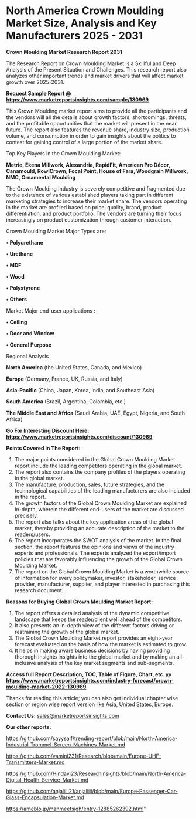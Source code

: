 # North America Crown Moulding Market Size, Analysis and Key Manufacturers 2025 - 2031

<strong>Crown Moulding Market Research Report 2031</strong>

The Research Report on Crown Moulding Market is a Skillful and Deep Analysis of the Present Situation and Challenges. This research report also analyzes other important trends and market drivers that will affect market growth over 2025-2031.

<strong>Request Sample Report @ <a href=https://www.marketreportsinsights.com/sample/130969>https://www.marketreportsinsights.com/sample/130969</a></strong>

This Crown Moulding market report aims to provide all the participants and the vendors will all the details about growth factors, shortcomings, threats, and the profitable opportunities that the market will present in the near future. The report also features the revenue share, industry size, production volume, and consumption in order to gain insights about the politics to contest for gaining control of a large portion of the market share.

Top Key Players in the Crown Moulding Market:

<strong>Metrie, Ekena Millwork, Alexandria, RapidFit, American Pro Décor, Canamould, RowlCrown, Focal Point, House of Fara, Woodgrain Millwork, NMC, Ornamental Moulding</strong>

The Crown Moulding Industry is severely competitive and fragmented due to the existence of various established players taking part in different marketing strategies to increase their market share. The vendors operating in the market are profiled based on price, quality, brand, product differentiation, and product portfolio. The vendors are turning their focus increasingly on product customization through customer interaction.

Crown Moulding Market Major Types are:

<strong>• Polyurethane

• Urethane

• MDF

• Wood

• Polystyrene

• Others</strong>

Market Major end-user applications :

<strong>• Ceiling

• Door and Window

• General Purpose</strong>

Regional Analysis

</u><strong><b>North America</b></strong> (the United States, Canada, and Mexico)

<strong><b>Europe </b></strong>(Germany, France, UK, Russia, and Italy)

<strong><b>Asia-Pacific</b></strong> (China, Japan, Korea, India, and Southeast Asia)

<strong><b>South America</b></strong> (Brazil, Argentina, Colombia, etc.)

<strong><b>The Middle East and Africa</b></strong> (Saudi Arabia, UAE, Egypt, Nigeria, and South Africa)

<strong>Go For Interesting Discount Here: <a href=https://www.marketreportsinsights.com/discount/130969>https://www.marketreportsinsights.com/discount/130969</a></strong>

<strong>Points Covered in The Report:</strong>
<ol>
  <li>The major points considered in the Global Crown Moulding Market report include the leading competitors operating in the global market.</li>
  <li>The report also contains the company profiles of the players operating in the global market.</li>
  <li>The manufacture, production, sales, future strategies, and the technological capabilities of the leading manufacturers are also included in the report.</li>
  <li>The growth factors of the Global Crown Moulding Market are explained in-depth, wherein the different end-users of the market are discussed precisely.</li>
  <li>The report also talks about the key application areas of the global market, thereby providing an accurate description of the market to the readers/users.</li>
  <li>The report incorporates the SWOT analysis of the market. In the final section, the report features the opinions and views of the industry experts and professionals. The experts analyzed the export/import policies that are favorably influencing the growth of the Global Crown Moulding Market.</li>
  <li>The report on the Global Crown Moulding Market is a worthwhile source of information for every policymaker, investor, stakeholder, service provider, manufacturer, supplier, and player interested in purchasing this research document.</li>
</ol>
<strong>Reasons for Buying Global Crown Moulding Market Report:</strong>

<ol>
  <li>The report offers a detailed analysis of the dynamic competitive landscape that keeps the reader/client well ahead of the competitors.</li>
  <li>It also presents an in-depth view of the different factors driving or restraining the growth of the global market.</li>
  <li>The Global Crown Moulding Market report provides an eight-year forecast evaluated on the basis of how the market is estimated to grow.</li>
  <li>It helps in making aware business decisions by having providing thorough insights insights into the global market and by making an all-inclusive analysis of the key market segments and sub-segments.</li>
</ol>
<strong>Access full Report Description, TOC, Table of Figure, Chart, etc. @ <a href=https://www.marketreportsinsights.com/industry-forecast/crown-moulding-market-2022-130969>https://www.marketreportsinsights.com/industry-forecast/crown-moulding-market-2022-130969</a></strong>


Thanks for reading this article; you can also get individual chapter wise section or region wise report version like Asia, United States, Europe.

<strong>Contact Us:</strong>
sales@marketreportsinsights.com

<strong>Our other reports:</strong>

<a href=https://github.com/sayysaif/trending-report/blob/main/North-America-Industrial-Trommel-Screen-Machines-Market.md>https://github.com/sayysaif/trending-report/blob/main/North-America-Industrial-Trommel-Screen-Machines-Market.md</a>

<a href=https://github.com/yamini231/Research/blob/main/Europe-UHF-Transmitters-Market.md>https://github.com/yamini231/Research/blob/main/Europe-UHF-Transmitters-Market.md</a>

<a href=https://github.com/Hindavi23/Researchinsights/blob/main/North-America-Digital-Health-Service-Market.md>https://github.com/Hindavi23/Researchinsights/blob/main/North-America-Digital-Health-Service-Market.md</a>

<a href=https://github.com/anjaliiii21/anjaliiii/blob/main/Europe-Passenger-Car-Glass-Encapsulation-Market.md>https://github.com/anjaliiii21/anjaliiii/blob/main/Europe-Passenger-Car-Glass-Encapsulation-Market.md</a>

<a href=https://ameblo.jp/manmeetsigh/entry-12885262392.html>https://ameblo.jp/manmeetsigh/entry-12885262392.html</a>"
